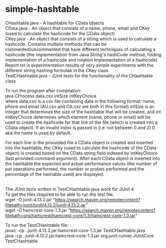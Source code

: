# simple-hashtable
CHashtable.java - A hashtable for CData objects <br />
CData.java - An object that consists of a name, phone, email and CKey (used to calculate the hashcode for the CData object) <br />
CKey.java - An object that consists of a string which is used to calculate a hashcode. Contains multiple methods that can be commented/uncommented that have different techniques of calculating a hashcode (the implementation from Java String's hashCode method, folding implementation of a hashcode and rotation implementation of a hashcode) <br />
Report.txt is experimentation results of very simple experiments with the different string hashing formulae in the CKey class <br />
TestCHashtable.java - JUnit tests for the functionality of the CHashtable class <br />

To run the program after compilation: <br />
java CProcess data.csv intSize intKeyChoice <br />
where data.csv is a csv file containing data in the following format: name, phone and email (AU.csv and CA.csv are both in this format) intSize is an integer that determines the size of the hashtable that will be created, and int intKeyChoice determines which element (name, phone or email) will be used to create the hashcode for that line of the file (which is created into a CData object). If an invalid index is passed in (i.e. not between 0 and 2) 0 aka the name is used by default.

For each line in the proovided file a CData object is created and inserted into the hashtable, the CKey (used to calculate the hashcode of the CData object) is created based on the CData string field indexed by intKeyChoice (last provided command argument). After each CData object is inserted into the hashtable the expected and actual performance values (the number of put operations performed, the number or probes performed and the percentage of the hashable used) are displayed. 
<br /><br />

The JUnit tests written in TestCHashtable.java work for JUnit 4 <br />
To get the files required to be able to run the test file: <br />
wget -O junit-4.13.2.jar "https://search.maven.org/remotecontent?filepath=junit/junit/4.13.2/junit-4.13.2.jar" <br />
wget -O hamcrest-core-1.3.jar "https://search.maven.org/remotecontent?filepath=org/hamcrest/hamcrest-core/1.3/hamcrest-core-1.3.jar" <br />

To run the TestCHashtable file: <br />
javac -cp .:junit-4.13.2.jar:hamcrest-core-1.3.jar TestCHashtable.java <br />
java -cp .:junit-4.13.2.jar:hamcrest-core-1.3.jar org.junit.runner.JUnitCore TestCHashtable
